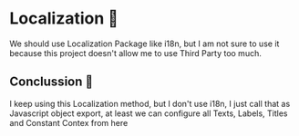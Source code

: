 # Localization 📝

We should use Localization Package like i18n,
but I am not sure to use it because this project
doesn't allow me to use Third Party too much.

## Conclussion 🚀

I keep using this Localization method, but I don't use i18n,
I just call that as Javascript object export, at least we can configure
all Texts, Labels, Titles and Constant Contex from here
